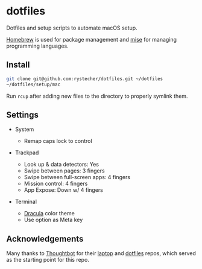 # dotfiles

Dotfiles and setup scripts to automate macOS setup.

[Homebrew](https://brew.sh/) is used for package management and
[mise](https://mise.jdx.dev/) for managing programming languages.

## Install

```bash
git clone git@github.com:rystecher/dotfiles.git ~/dotfiles
~/dotfiles/setup/mac
```

Run `rcup` after adding new files to the directory to properly symlink them.

## Settings

* System
  * Remap caps lock to control

* Trackpad
  * Look up & data detectors: Yes
  * Swipe between pages: 3 fingers
  * Swipe between full-screen apps: 4 fingers
  * Mission control: 4 fingers
  * App Expose: Down w/ 4 fingers

* Terminal
  * [Dracula](https://draculatheme.com/) color theme
  * Use option as Meta key

## Acknowledgements

Many thanks to [Thoughtbot](https://thoughtbot.com/) for their
[laptop](https://github.com/thoughtbot/laptop) and
[dotfiles](https://github.com/thoughtbot/dotfiles) repos, which served as the
starting point for this repo.
